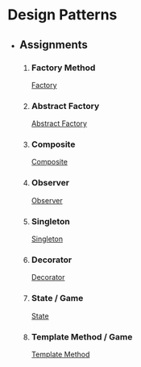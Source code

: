 # Design Patterns
- ## Assignments
  1. ### Factory Method
      [Factory](src/main/java/Factory)
  2. ### Abstract Factory
      [Abstract Factory](src/main/java/AbstractFactory/)
  3. ### Composite
      [Composite](src/main/java/Composite/)
  4. ### Observer
      [Observer](src/main/java/Observer/)
  5. ### Singleton
      [Singleton](src/main/java/Singleton/)
  6. ### Decorator
      [Decorator](src/main/java/Decorator/)
  7. ### State / Game
      [State](src/main/java/State/)
  8. ### Template Method / Game
      [Template Method](src/main/java/Template/)